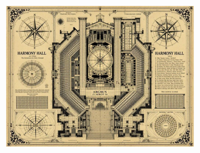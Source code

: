 ![Harmony Hall's architectural layout showing the main concert hall, resonance chamber, and hidden music school. Include sound wave patterns, frequency matrices, and geometric audience arrangements. Style: Classical theater blueprints meet eldritch mathematics, featuring musical notation transformed into geometric patterns. Compass rose made of interweaving sound waves.](map_caption_1.jpeg)

